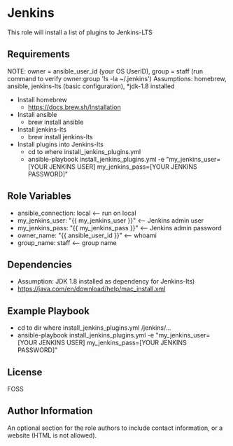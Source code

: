 Jenkins
=========

This role will install a list of plugins to Jenkins-LTS

Requirements
------------

NOTE: owner = ansible_user_id (your OS UserID), group = staff (run command to verify owner:group 'ls -la ~/.jenkins')
Assumptions: homebrew, ansible, jenkins-lts (basic configuration), *jdk-1.8 installed

- Install homebrew
	- https://docs.brew.sh/Installation
- Install ansible
	- brew install ansible
- Install jenkins-lts
	- brew install jenkins-lts
- Install plugins into Jenkins-lts
	- cd to where install_jenkins_plugins.yml 
	- ansible-playbook install_jenkins_plugins.yml -e "my_jenkins_user=[YOUR JENKINS USER] my_jenkins_pass=[YOUR JENKINS PASSWORD]"


Role Variables
--------------

- ansible_connection: local <-- run on local
- my_jenkins_user: "{{ my_jenkins_user }}" <-- Jenkins admin user
- my_jenkins_pass: "{{ my_jenkins_pass }}" <-- Jenkins admin password
- owner_name: "{{ ansible_user_id }}" <-- whoami
- group_name: staff <-- group name

Dependencies
------------

- Assumption: JDK 1.8 installed as dependency for Jenkins-lts)
- https://java.com/en/download/help/mac_install.xml

Example Playbook
----------------
- cd to dir where install_jenkins_plugins.yml /jenkins/...
- ansible-playbook install_jenkins_plugins.yml -e "my_jenkins_user=[YOUR JENKINS USER] my_jenkins_pass=[YOUR JENKINS PASSWORD]"

License
-------

FOSS

Author Information
------------------

An optional section for the role authors to include contact information, or a website (HTML is not allowed).
